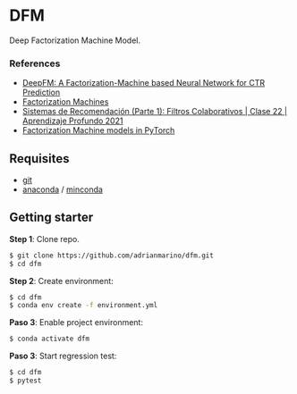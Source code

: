 # DFM

Deep Factorization Machine Model.

### References

* [DeepFM: A Factorization-Machine based Neural Network for CTR Prediction](https://arxiv.org/pdf/1703.04247.pdf)
* [Factorization Machines](https://d2l.ai/chapter_recommender-systems/fm.html)
* [Sistemas de Recomendación (Parte 1): Filtros Colaborativos | Clase 22 | Aprendizaje Profundo 2021](https://www.youtube.com/watch?v=YAvX3BBh7U4)
* [Factorization Machine models in PyTorch](https://github.com/rixwew/pytorch-fm)

## Requisites

* [git](https://git-scm.com/downloads)
* [anaconda](https://www.anaconda.com/products/individual) / [minconda](https://docs.conda.io/en/latest/miniconda.html)

## Getting starter

**Step 1**: Clone repo.

```bash
$ git clone https://github.com/adrianmarino/dfm.git
$ cd dfm
```

**Step 2**: Create environment:

```bash
$ cd dfm
$ conda env create -f environment.yml
```

**Paso 3**: Enable project environment:

```bash
$ conda activate dfm
```

**Paso 3**: Start regression test:

```bash
$ cd dfm
$ pytest
```
